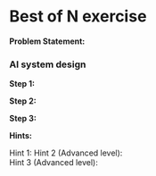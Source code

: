 # Best of N exercise   

**Problem Statement:** 

### AI system design

**Step 1:**


**Step 2:**


**Step 3:**


**Hints:**

Hint 1:
Hint 2 (Advanced level):   
Hint 3 (Advanced level): 


